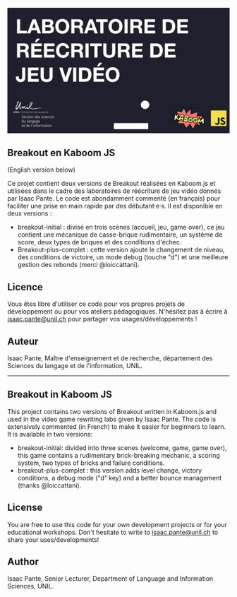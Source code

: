 ![Image_accueil](image_accueil.jpeg)

## Breakout en Kaboom JS
(English version below)

Ce projet contient deux versions de Breakout réalisées en Kaboom.js et utilisées dans le cadre des laboratoires de réécriture de jeu vidéo donnés par Isaac Pante. Le code est abondamment commenté (en français) pour faciliter une prise en main rapide par des débutant·e·s. Il est disponible en deux versions :

- breakout-initial : divisé en trois scènes (accueil, jeu, game over), ce jeu contient une mécanique de casse-brique rudimentaire, un système de score, deux types de briques et des conditions d'échec.
- Breakout-plus-complet : cette version ajoute le changement de niveau, des conditions de victoire, un mode debug (touche "d") et une meilleure gestion des rebonds (merci @loiccattani).

## Licence
Vous êtes libre d'utiliser ce code pour vos propres projets de développement ou pour vos ateliers pédagogiques. N'hésitez pas à écrire à isaac.pante@unil.ch pour partager vos usages/développements !

## Auteur
Isaac Pante, Maître d'enseignement et de recherche, département des Sciences du langage et de l'information, UNIL.

___

## Breakout in Kaboom JS
This project contains two versions of Breakout written in Kaboom.js and used in the video game rewriting labs given by Isaac Pante. The code is extensively commented (in French) to make it easier for beginners to learn. It is available in two versions:

- breakout-initial: divided into three scenes (welcome, game, game over), this game contains a rudimentary brick-breaking mechanic, a scoring system, two types of bricks and failure conditions.
- breakout-plus-complet : this version adds level change, victory conditions, a debug mode ("d" key) and a better bounce management (thanks @loiccattani).

## License
You are free to use this code for your own development projects or for your educational workshops. Don't hesitate to write to isaac.pante@unil.ch to share your uses/developments!

## Author
Isaac Pante, Senior Lecturer, Department of Language and Information Sciences, UNIL.
